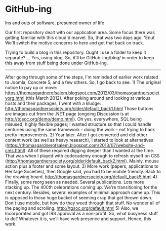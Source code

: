 # GitHub-ing
Ins and outs of software, presumed owner of life 

Our first repository dealt with our application area. Some focus there was getting familiar with this cloud'd marvel. So, that was two days ago. 'Enuf. We'll switch the motive concerns to here and get that back on track. 

Trying to build a blog in this repository. Ought I use a folder to keep it separate? ... Yes, using blog. So, it'll be GitHub-ing/blog/ in order to keep this away from stuff being done under GitHub-ing. 

---

After going through some of the steps, I'm reminded of earlier work related to Joomla, Concrete 5, and a few others. So, I go back to see. 1) The original notice to pay up or move: https://thomasgardnerofsalem.blogspot.com/2012/03/thomasgardnersocietyorg.html (this March 2012). After poking around and looking at various hosts and their packages, I went with a kludge: http://thomasgardnersociety.org/older/default_back1.html Those buttons are images cut from the .NET page (ongoing Discussion is at http://tgsoc.org/demo/demo.html). Oh yes, everywhere, SQL being misused; highly flexible pages; I wanted structure so that I could handle centuries using the same framework - doing the work - not trying to hack pretty improvements. 2) Year later. After I got converted and did other content work (as well as heavy research), I started to look at alternatives (https://thomasgardnerofsalem.blogspot.com/2013/07/website-and-cms.html). All of these required digging deeper than I wanted at the time. That was when I played with codecademy enough to refresh myself on CSS (http://thomasgardnersociety.org/older/default_back2.html). Mainly, mouse action plus a footer and some layout. 3) More work (papers, applications to Heritage Societies), then Google said, you had to be mobile friendly. Back to the drawing board. http://thomasgardnersociety.org/default_back5.html 4) Finally, some reorg seen as needed. Several publications. Lots more stacking up. The 400th celebrations coming up. We're transitioning for the next century. Besides, several examples of minimal approach came up. This is opposed to those huge bucket of seeming crap that get thrown down. Don't use mobile, but how do they weed through that stuff. No wonder all of the paging and scrolling. http://tgsoc.org/default.html 5) Also, we Incorporated and got IRS approval as a non-profit. So, what busyness stuff to do? Whatever it is, we'll have web presence and support. Hence, this work.  
